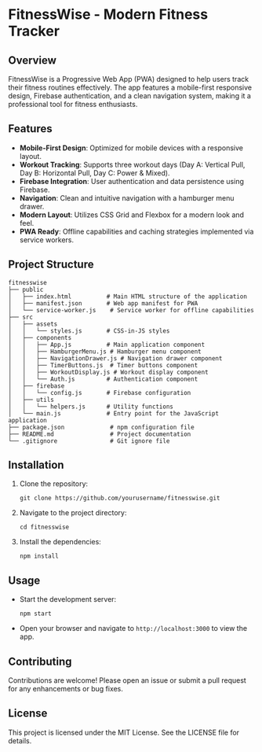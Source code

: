 # FitnessWise - Modern Fitness Tracker

## Overview
FitnessWise is a Progressive Web App (PWA) designed to help users track their fitness routines effectively. The app features a mobile-first responsive design, Firebase authentication, and a clean navigation system, making it a professional tool for fitness enthusiasts.

## Features
- **Mobile-First Design**: Optimized for mobile devices with a responsive layout.
- **Workout Tracking**: Supports three workout days (Day A: Vertical Pull, Day B: Horizontal Pull, Day C: Power & Mixed).
- **Firebase Integration**: User authentication and data persistence using Firebase.
- **Navigation**: Clean and intuitive navigation with a hamburger menu drawer.
- **Modern Layout**: Utilizes CSS Grid and Flexbox for a modern look and feel.
- **PWA Ready**: Offline capabilities and caching strategies implemented via service workers.

## Project Structure
```
fitnesswise
├── public
│   ├── index.html          # Main HTML structure of the application
│   ├── manifest.json       # Web app manifest for PWA
│   └── service-worker.js    # Service worker for offline capabilities
├── src
│   ├── assets
│   │   └── styles.js       # CSS-in-JS styles
│   ├── components
│   │   ├── App.js          # Main application component
│   │   ├── HamburgerMenu.js # Hamburger menu component
│   │   ├── NavigationDrawer.js # Navigation drawer component
│   │   ├── TimerButtons.js  # Timer buttons component
│   │   ├── WorkoutDisplay.js # Workout display component
│   │   └── Auth.js         # Authentication component
│   ├── firebase
│   │   └── config.js       # Firebase configuration
│   ├── utils
│   │   └── helpers.js      # Utility functions
│   └── main.js             # Entry point for the JavaScript application
├── package.json             # npm configuration file
├── README.md                # Project documentation
└── .gitignore               # Git ignore file
```

## Installation
1. Clone the repository:
   ```
   git clone https://github.com/yourusername/fitnesswise.git
   ```
2. Navigate to the project directory:
   ```
   cd fitnesswise
   ```
3. Install the dependencies:
   ```
   npm install
   ```

## Usage
- Start the development server:
  ```
  npm start
  ```
- Open your browser and navigate to `http://localhost:3000` to view the app.

## Contributing
Contributions are welcome! Please open an issue or submit a pull request for any enhancements or bug fixes.

## License
This project is licensed under the MIT License. See the LICENSE file for details.